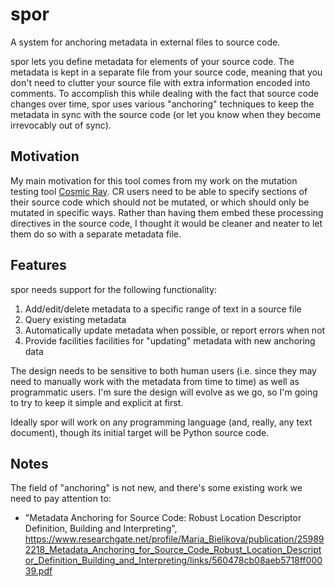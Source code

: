 # spor

A system for anchoring metadata in external files to source code.

spor lets you define metadata for elements of your source code. The metadata is
kept in a separate file from your source code, meaning that you don't need to
clutter your source file with extra information encoded into comments. To
accomplish this while dealing with the fact that source code changes over time,
spor uses various "anchoring" techniques to keep the metadata in sync with the
source code (or let you know when they become irrevocably out of sync).

## Motivation

My main motivation for this tool comes from my work on the mutation testing
tool [Cosmic Ray](https://github.com/sixty-north/cosmic-ray). CR users need to
be able to specify sections of their source code which should not be mutated, or
which should only be mutated in specific ways. Rather than having them embed
these processing directives in the source code, I thought it would be cleaner
and neater to let them do so with a separate metadata file.

## Features

spor needs support for the following functionality:

1. Add/edit/delete metadata to a specific range of text in a source file
2. Query existing metadata
3. Automatically update metadata when possible, or report errors when not
4. Provide facilities facilities for "updating" metadata with new anchoring data

The design needs to be sensitive to both human users (i.e. since they may need
to manually work with the metadata from time to time) as well as programmatic
users. I'm sure the design will evolve as we go, so I'm going to try to keep it
simple and explicit at first.

Ideally spor will work on any programming language (and, really, any text
document), though its initial target will be Python source code.

## Notes

The field of "anchoring" is not new, and there's some existing work we need to pay attention to:

* "Metadata Anchoring for Source Code: Robust Location Descriptor Definition, Building and Interpreting", https://www.researchgate.net/profile/Maria_Bielikova/publication/259892218_Metadata_Anchoring_for_Source_Code_Robust_Location_Descriptor_Definition_Building_and_Interpreting/links/560478cb08aeb5718ff00039.pdf
